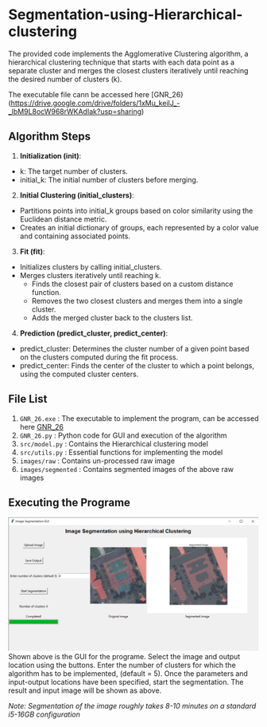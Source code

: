 # Segmentation-using-Hierarchical-clustering

The provided code implements the Agglomerative Clustering algorithm, a hierarchical clustering technique that starts with each data point as a separate cluster and merges the closest clusters iteratively until reaching the desired number of clusters (k).

The executable file cann be accessed here [GNR_26}(https://drive.google.com/drive/folders/1xMu_keilJ_-_lbM9L8ocW968rWKAdIak?usp=sharing)

## Algorithm Steps
1. **Initialization (__init__)**:
  - k: The target number of clusters.
  - initial_k: The initial number of clusters before merging.
2. **Initial Clustering (initial_clusters)**:
  - Partitions points into initial_k groups based on color similarity using the Euclidean distance metric.
  - Creates an initial dictionary of groups, each represented by a color value and containing associated points.
3. **Fit (fit)**:
  - Initializes clusters by calling initial_clusters.
  - Merges clusters iteratively until reaching k.
    - Finds the closest pair of clusters based on a custom distance function.
    - Removes the two closest clusters and merges them into a single cluster.
    - Adds the merged cluster back to the clusters list.
4. **Prediction (predict_cluster, predict_center)**:
  - predict_cluster: Determines the cluster number of a given point based on the clusters computed during the fit process.
  - predict_center: Finds the center of the cluster to which a point belongs, using the computed cluster centers.

## File List
1. `GNR_26.exe` : The executable to implement the program, can be accessed here [GNR_26](https://drive.google.com/drive/folders/1xMu_keilJ_-_lbM9L8ocW968rWKAdIak?usp=sharing)
2. `GNR_26.py` : Python code for GUI and execution of the algorithm
3. `src/model.py` : Contains the Hierarchical clustering model
4. `src/utils.py` : Essential functions for implementing the model
5. `images/raw` : Contains un-processed raw image
6.  `images/segmented` : Contains segmented images of the above raw images

## Executing the Programe

![Alt text](images/GUI.png)
Shown above is the GUI for the programe. Select the image and output location using the buttons. Enter the number of clusters for which the algorithm has to be implemented, (default = 5). Once the parameters and input-output locations have been specified, start the segmentation. The result and input image will be shown as above. 

*Note: Segmentation of the image roughly takes 8-10 minutes on a standard i5-16GB configuration*
   
